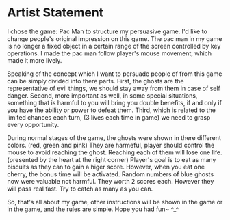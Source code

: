 # Artist Statement

I chose the game: Pac Man to structure my persuasive game. I'd like to change people's original impression on this game. The pac man in my game is no longer a fixed object in a certain range of the screen controlled by key operations. I made the pac man follow player's mouse movement, which made it more lively.

Speaking of the concept which I want to persuade people of from this game can be simply divided into there parts. 
First, the ghosts are the representative of evil things, we should stay away from them in case of self danger.
Second, more important as well, in some special situations, something that is harmful to you will bring you double benefits, if and only if you have the ability or power to defeat them. Third, which is related to the limited chances each turn, (3 lives each time in game) we need to grasp every opportunity.

During normal stages of the game, the ghosts were shown in there different colors. (red, green and pink)
They are harmeful, player should control the mouse to avoid reaching the ghost. Reaching each of them will lose one life. (presented by the heart at the right corner)
Player's goal is to eat as many biscuits as they can to gain a higer score. However, when you eat one cherry, the bonus time will be activated. Random numbers of blue ghosts now were valuable not harmful. They worth 2 scores each. However they will pass real fast. Try to catch as many as you can.

So, that's all about my game, other instructions will be shown in the game or in the game, and the rules are simple. Hope you had fun~ ^_^